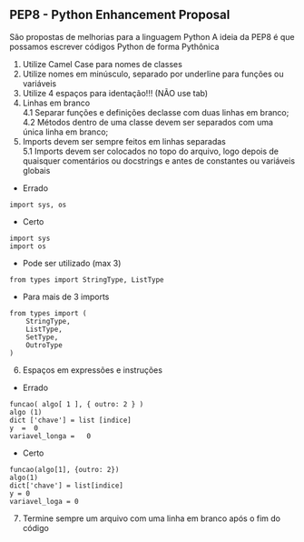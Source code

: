 ## PEP8 - Python Enhancement Proposal
São propostas de melhorias para a linguagem Python
A ideia da PEP8 é que possamos escrever códigos Python de forma Pythônica

1. Utilize Camel Case para nomes de classes
2. Utilize nomes em minúsculo, separado por underline para funções ou variáveis
3. Utilize 4 espaços para identação!!! (NÃO use tab)
4. Linhas em branco  
4.1 Separar funções e definições declasse com duas linhas em branco;  
4.2 Métodos dentro de uma classe devem ser separados com uma única linha em branco;
5. Imports devem ser sempre feitos em linhas separadas  
5.1 Imports devem ser colocados no topo do arquivo, logo depois de quaisquer comentários ou docstrings e antes de constantes ou variáveis globais
 - Errado
```
import sys, os
```

 - Certo
```
import sys
import os
```

 - Pode ser utilizado (max 3)
```
from types import StringType, ListType
```

 - Para mais de 3 imports
```
from types import (
	StringType,
	ListType,
	SetType,
	OutroType
)
```

6. Espaços em expressões e instruções
 - Errado
```
funcao( algo[ 1 ], { outro: 2 } )
algo (1)
dict ['chave'] = list [indice]
y  =  0
variavel_longa =   0
```

 - Certo
```
funcao(algo[1], {outro: 2})
algo(1)
dict['chave'] = list[indice]
y = 0
variavel_loga = 0
```

7. Termine sempre um arquivo com uma linha em branco após o fim do código
